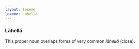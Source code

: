 ```yaml
---
layout: lexeme
lexeme: Lähellä
---
```


###  Lähellä

This proper noun overlaps forms of very common *lähellä* (close).

